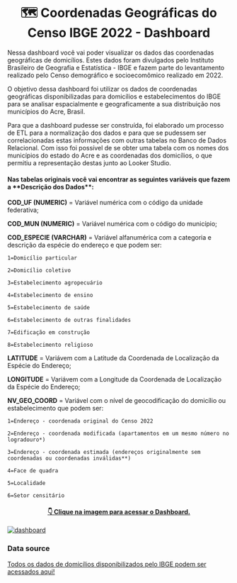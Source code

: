 
<h1 align="center"> 🗺 Coordenadas Geográficas do Censo IBGE 2022 - Dashboard</h1>

Nessa dashboard você vai poder visualizar os dados das coordenadas geográficas de domicílios. Estes dados foram divulgados pelo Instituto Brasileiro de Geografia e Estatística - IBGE e fazem parte do levantamento realizado pelo Censo demográfico e socioecomômico realizado em 2022.

O objetivo dessa dashboard foi utilizar os dados de coordenadas geográficas disponibilizadas para domicílios e estabelecimentos do IBGE para se analisar espacialmente e geograficamente a sua distribuição nos municípios do Acre, Brasil.

Para que a dashboard pudesse ser construída, foi elaborado um processo de ETL para a normalização dos dados e para que se pudessem ser correlacionadas estas informações com outras tabelas no Banco de Dados Relacional. Com isso foi possível de se obter uma tabela com os nomes dos municípios do estado do Acre e as coordenadas dos domicílios, o que permitiu a representação destas junto ao Looker Studio.

<h4>Nas tabelas originais você vai encontrar as seguintes variáveis que fazem a **Descrição dos Dados**:</h4>


**COD_UF (NUMERIC)** = Variável numérica com o código da unidade federativa;

**COD_MUN (NUMERIC)** = Variável numérica com o código do município;

**COD_ESPECIE (VARCHAR)** = Variável alfanumérica com a categoria e descrição da espécie do endereço e que podem ser:

    1=Domicílio particular
  
    2=Domicílio coletivo
  
    3=Estabelecimento agropecuário
  
    4=Estabelecimento de ensino
  
    5=Estabelecimento de saúde
  
    6=Estabelecimento de outras finalidades
  
    7=Edificação em construção
  
    8=Estabelecimento religioso
  
**LATITUDE** =  Variávem com a Latitude da Coordenada de Localização da Espécie do Endereço;

**LONGITUDE** = Variávem com a Longitude da Coordenada de Localização da Espécie do Endereço;

**NV_GEO_COORD** = Variável com o nível de geocodificação do domicílio ou estabelecimento que podem ser:

    1=Endereço - coordenada original do Censo 2022
  
    2=Endereço - coordenada modificada (apartamentos em um mesmo número no logradouro*)
  
    3=Endereço - coordenada estimada (endereços originalmente sem coordenadas ou coordenadas inválidas**)
  
    4=Face de quadra
  
    5=Localidade
  
    6=Setor censitário
    
<h4 align="center"><a href="https://lookerstudio.google.com/reporting/29cb3a4c-5ab0-4275-b254-ff0b83562033">  👇 Clique na imagem para acessar o Dashboard. </a></h4>
<a href="https://lookerstudio.google.com/reporting/29cb3a4c-5ab0-4275-b254-ff0b83562033" target="_blank" rel="noreferrer"> <img src="https://github.com/earapanos/Censo22CoordenadasGeograficas/assets/52800638/5919327f-9538-4a53-9a41-304388f35175" alt="dashboard"> </a> 

<h3>Data source</h3>

<a href="https://www.ibge.gov.br/estatisticas/sociais/populacao/38734-cadastro-nacional-de-enderecos-para-fins-estatisticos.html?edicao=38891&t=resultados">Todos os dados de domicílios disponibilizados pelo IBGE podem ser acessados aqui!</a>





